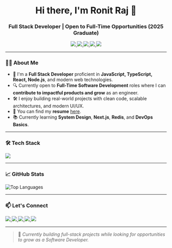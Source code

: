 <h1 align="center">Hi there, I'm Ronit Raj 👋</h1>
<h3 align="center">Full Stack Developer | Open to Full-Time Opportunities (2025 Graduate)</h3>

<p align="center">
  <a href="https://linkedin.com/in/hashtagronit" target="_blank">
    <img src="https://img.shields.io/badge/LinkedIn-blue?style=flat&logo=linkedin" />
  </a>
  <a href="mailto:ronit9450@gmail.com">
    <img src="https://img.shields.io/badge/Gmail-D14836?style=flat&logo=gmail&logoColor=white" />
  </a>
  <a href="https://hashtagronit.github.io/Portfolio/">
    <img src="https://img.shields.io/badge/Portfolio-000?style=flat&logo=vercel" />
  </a>
  <a href="https://drive.google.com/file/d/105_o7Zcg_cTf5LOIfTeT8riBfAqdMmJM/view" target="_blank">
    <img src="https://img.shields.io/badge/Resume-4285F4?style=flat&logo=google-drive&logoColor=white" />
  </a>
    
  <a href="https://leetcode.com/ronit9450" target="_blank">
    <img src="https://img.shields.io/badge/LeetCode-FFA116?style=flat&logo=leetcode&logoColor=white" />
  </a>
</p>

---

### 👨‍💻 About Me

- 💼 I'm a **Full Stack Developer** proficient in **JavaScript, TypeScript, React, Node.js**, and modern web technologies.
- 🔍 Currently open to **Full-Time Software Development** roles where I can **contribute to impactful products and grow** as an engineer.
- 🛠️ I enjoy building real-world projects with clean code, scalable architectures, and modern UI/UX.
- 📄 You can find my **resume** [here](https://drive.google.com/file/d/105_o7Zcg_cTf5LOIfTeT8riBfAqdMmJM/view).
- 📚 Currently learning **System Design**, **Next.js**, **Redis**, and **DevOps Basics**.

---

### 🛠️ Tech Stack

<p align="left">
  <img src="https://skillicons.dev/icons?i=html,css,tailwind,js,ts,react,nextjs,nodejs,express,postgres,mongodb,prisma,docker,git,github,vite,vercel,postman" />
</p>

---

### 📈 GitHub Stats

<p align="left">
  <img src="https://github-readme-stats.vercel.app/api/top-langs?username=hashtagronit&show_icons=true&locale=en&layout=compact" alt="Top Languages" />
</p>

---

### 📫 Let's Connect

<p align="left">
  <a href="https://linkedin.com/in/hashtagronit" target="_blank">
    <img src="https://img.shields.io/badge/LinkedIn-0A66C2?style=for-the-badge&logo=linkedin&logoColor=white" />
  </a>
  <a href="mailto:ronit9450@gmail.com" target="_blank">
    <img src="https://img.shields.io/badge/Gmail-EA4335?style=for-the-badge&logo=gmail&logoColor=white" />
  </a>
  <a href="https://instagram.com/hashtagronit" target="_blank">
    <img src="https://img.shields.io/badge/Instagram-E4405F?style=for-the-badge&logo=instagram&logoColor=white" />
  </a>
  <a href="https://leetcode.com/ronit9450" target="_blank">
    <img src="https://img.shields.io/badge/LeetCode-FFA116?style=for-the-badge&logo=leetcode&logoColor=white" />
  </a>
  <a href="https://auth.geeksforgeeks.org/user/hashtagronit" target="_blank">
    <img src="https://img.shields.io/badge/GeeksforGeeks-0F9D58?style=for-the-badge&logo=geeksforgeeks&logoColor=white" />
  </a>
</p>

---

> 👀 *Currently building full-stack projects while looking for opportunities to grow as a Software Developer.*
